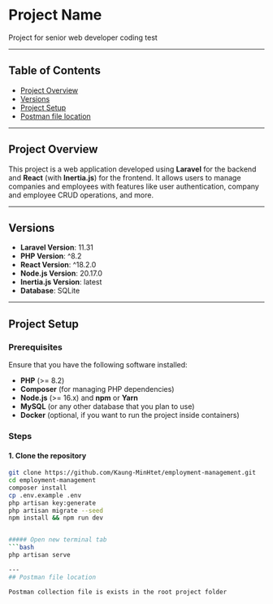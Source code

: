 # Project Name

Project for senior web developer coding test

---

## Table of Contents
- [Project Overview](#project-overview)
- [Versions](#versions)
- [Project Setup](#project-setup)
- [Postman file location](#postman-file)

---

## Project Overview

This project is a web application developed using **Laravel** for the backend and **React** (with **Inertia.js**) for the frontend. It allows users to manage companies and employees with features like user authentication, company and employee CRUD operations, and more.

---

## Versions

- **Laravel Version**: 11.31
- **PHP Version**: ^8.2
- **React Version**: ^18.2.0
- **Node.js Version**: 20.17.0
- **Inertia.js Version**: latest
- **Database**: SQLite

---

## Project Setup

### Prerequisites

Ensure that you have the following software installed:
- **PHP** (>= 8.2)
- **Composer** (for managing PHP dependencies)
- **Node.js** (>= 16.x) and **npm** or **Yarn**
- **MySQL** (or any other database that you plan to use)
- **Docker** (optional, if you want to run the project inside containers)

### Steps

#### 1. Clone the repository

```bash
git clone https://github.com/Kaung-MinHtet/employment-management.git
cd employment-management
composer install
cp .env.example .env
php artisan key:generate
php artisan migrate --seed
npm install && npm run dev


##### Open new terminal tab
```bash
php artisan serve

---
## Postman file location

Postman collection file is exists in the root project folder